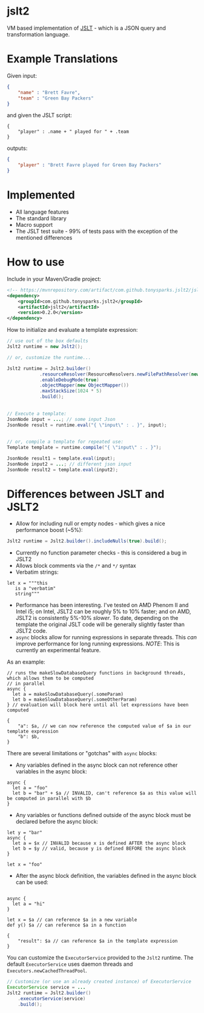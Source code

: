 # jslt2
VM based implementation of [JSLT](https://github.com/schibsted/jslt) - which is a JSON query and transformation language.

# Example Translations

Given input:

```json
{
	"name" : "Brett Favre",
	"team" : "Green Bay Packers"
}
```
and given the JSLT script:

```
{
	"player" : .name + " played for " + .team
}
```
outputs:

```json
{
	"player" : "Brett Favre played for Green Bay Packers"
}
```

# Implemented
* All language features 
* The standard library 
* Macro support
* The JSLT test suite - 99% of tests pass with the exception of the mentioned differences 


# How to use


Include in your Maven/Gradle project:

```xml
<!-- https://mvnrepository.com/artifact/com.github.tonysparks.jslt2/jslt2 -->
<dependency>
    <groupId>com.github.tonysparks.jslt2</groupId>
    <artifactId>jslt2</artifactId>
    <version>0.2.0</version>
</dependency>
```

How to initialize and evaluate a template expression:

```java
// use out of the box defaults
Jslt2 runtime = new Jslt2(); 

// or, customize the runtime...

Jslt2 runtime = Jslt2.builder()
            .resourceResolver(ResourceResolvers.newFilePathResolver(new File("./examples")))
            .enableDebugMode(true)
            .objectMapper(new ObjectMapper())
            .maxStackSize(1024 * 5)
            .build();
            
            
// Execute a template:
JsonNode input = ...; // some input Json
JsonNode result = runtime.eval("{ \"input\" : . }", input);
            
            
// or, compile a template for repeated use:
Template template = runtime.compile("{ \"input\" : . }");

JsonNode result1 = template.eval(input);
JsonNode input2 = ...; // different json input
JsonNode result2 = template.eval(input2);

```



# Differences between JSLT and JSLT2
* Allow for including null or empty nodes - which gives a nice performance boost (~5%):
```java
Jslt2 runtime = Jslt2.builder().includeNulls(true).build();
```
* Currently no function parameter checks - this is considered a bug in JSLT2 
* Allows block comments via the `/*` and `*/` syntax 
* Verbatim strings: 

```
let x = """this
   is a "verbatim"
   string"""
```

* Performance has been interesting.  I've tested on AMD Phenom II and Intel i5; on Intel, JSLT2 can be roughly 5% to 10% faster; and on AMD, JSLT2 is consistently 5%-10% *slower*.  To date, depending on the template the original JSLT code will be generally slightly faster than JSLT2 code.
* `async` blocks allow for running expressions in separate threads.  This *can* improve performance for long running expressions.
*NOTE*: This is currently an experimental feature.  

As an example:

```
// runs the makeSlowDatabaseQuery functions in background threads, which allows them to be computed
// in parallel 
async {
  let a = makeSlowDatabaseQuery(.someParam)     
  let b = makeSlowDatabaseQuery(.someOtherParam)
} // evaluation will block here until all let expressions have been computed

{
	"a": $a, // we can now reference the computed value of $a in our template expression
	"b": $b,
}

```

There are several limitations or "gotchas" with `async` blocks:

   * Any variables defined in the async block can not reference other variables in the async block:

```
async {
  let a = "foo"     
  let b = "bar" + $a // INVALID, can't reference $a as this value will be computed in parallel with $b
}

```

   * Any variables or functions defined outside of the async block must be declared before the async block:

```
let y = "bar"
async {
  let a = $x // INVALID because x is defined AFTER the async block
  let b = $y // valid, because y is defined BEFORE the async block  
}

let x = "foo"

```

   * After the async block definition, the variables defined in the async block can be used:

```

async {
  let a = "hi"  
}

let x = $a // can reference $a in a new variable
def y() $a // can reference $a in a function

{
	"result": $a // can reference $a in the template expression
}

```


You can customize the `ExecutorService` provided to the `Jslt2` runtime.  The default `ExecutorService` uses daemon threads and `Executors.newCachedThreadPool`.

```java
// Customize (or use an already created instance) of ExecutorService
ExecutorService service = ...
Jslt2 runtime = Jslt2.builder()
    .executorService(service)    
    .build();
```